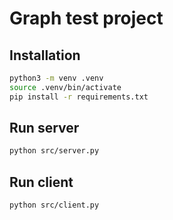 # Graph test project

## Installation

```bash
python3 -m venv .venv
source .venv/bin/activate
pip install -r requirements.txt
```

## Run server

```bash
python src/server.py
```

## Run client

```bash
python src/client.py
```
